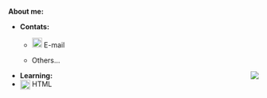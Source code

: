 
**About me:** <br>

- **Contats:**

  - <img src="https://cdn-icons-png.flaticon.com/512/732/732223.png" style="width:20px;height=20px;" ></a>  E-mail 

 
   - Others... <br>
    
    
<img src="https://github-readme-stats.vercel.app/api/top-langs/?username=gih-sanchez&theme=radical&show_icons=true" align="right" style="margin-top=20vh">

- **Learning:**
- <img src="https://cdn-icons-png.flaticon.com/512/732/732212.png" width = "20px" align = "center"> HTML

